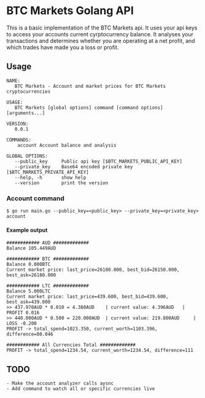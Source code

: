 # BTC Markets Golang API
This is a basic implementation of the BTC Markets api. It uses your api keys to access your accounts current cyrptocurrency balance. It analyses your transactions and determines whether you are operating at a net profit, and which trades have made you a loss or profit.

## Usage
```
NAME:
   BTC Markets - Account and market prices for BTC Markets cryptocurrencies

USAGE:
   BTC Markets [global options] command [command options] [arguments...]

VERSION:
   0.0.1

COMMANDS:
    account	Account balance and analysis

GLOBAL OPTIONS:
   --public_key 	Public api key [$BTC_MARKETS_PUBLIC_API_KEY]
   --private_key 	Base64 encoded private key [$BTC_MARKETS_PRIVATE_API_KEY]
   --help, -h		show help
   --version		print the version
```

### Account command
```
$ go run main.go --public_key=<public_key> --private_key=<private_key> account
```

#### Example output
```
############ AUD #############
Balance 105.449AUD

############ BTC #############
Balance 0.000BTC
Current market price: last_price=26180.000, best_bid=26150.000, best_ask=26180.000

############ LTC #############
Balance 5.000LTC
Current market price: last_price=439.600, best_bid=439.600, best_ask=439.800
>> 437.970AUD * 0.010 = 4.380AUD 	| current value: 4.396AUD 	| PROFIT 0.016
>> 440.000AUD * 0.500 = 220.000AUD 	| current value: 219.800AUD 	| LOSS -0.200
PROFIT -> total_spend=1023.350, current_worth=1103.396, difference=80.046

############ All Currencies Total #############
PROFIT -> total_spend=1234.54, current_worth=1234.54, difference=111
```

## TODO
```
- Make the account analyzer calls aysnc
- Add command to watch all or specific currencies live
```
